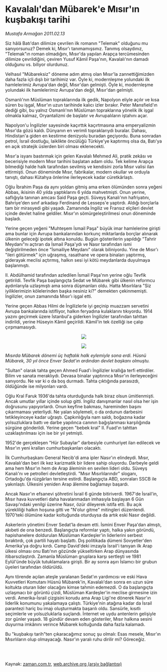 # Kavalalı'dan Mübarek'e Mısır'ın kuşbakışı tarihi

*Mustafa Armağan 2011.02.13*

<td class="columnist-detail">
<p>Siz hâlâ Batı'dan dilimize çevrilen ilk romanın "Telemak" olduğunu mu sanıyorsunuz? Demek ki, Mısır'ı tanımamışsınız. Tanımış olsaydınız, "Telemak"ın roman olmadığını, Mısır'da yapılan Arapça tercümesinden dilimize çevrildiğini, çeviren Yusuf Kâmil Paşa'nın, Kavalalı'nın damadı olduğunu vs. biliyor olurdunuz.</p>
<p>
<div id="haberMetinDiv">
<p>Velhasıl "Mübareksiz" döneme adım atmış olan Mısır'la zannettiğimizden daha fazla içli dışlı bir tarihimiz var. Öyle ki, modernleşme yolundaki ilk hamlelerimiz Avrupa'dan değil, Mısır'dan gelmişti. Öyle ki, modernleşme yolundaki ilk hamlelerimiz Avrupa'dan değil, Mısır'dan gelmişti.
<p>Osmanlı'nın Müslüman topraklarında ilk gedik, Napolyon eliyle açılır ve kısa süren bu işgal, Mısır'ın uzun tarihinde kalıcı izler bırakır. Peter Mansfield'ın dediği gibi, bu yalnız Osmanlı'nın Müslüman topraklarına yönelik ilk işgal olmakla kalmaz, Oryantalizmi de başlatır ve Avrupalıların iştahını açar.
<p>Napolyon'u İngilizler sayesinde kaçırttık kaçırtmasına ama emperyalizmin Mısır'da gözü kaldı. Dünyanın en verimli topraklarıydı buralar. Dahası, Hindistan'a giden en kestirme denizyolu buradan geçiyordu. Buna sonradan petrol, İsrail dostluğu, laiklikte öncülüğü Türkiye'ye kaptırmış olsa da, Batı'ya en açık stratejik üslerden biri olması eklenecekti.
<p>Mısır'a isyanı bastırmak için gelen Kavalalı Mehmed Ali, pratik zekâsı ve becerisiyle modern Mısır tarihini başlatan adam oldu. Tek kelime Arapça bilmediği halde halk tarafından sevilmiş ve kendisini zorla Mısır valisi ilan ettirmişti. Onun döneminde Mısır, fabrikalar, modern okullar ve orduyla tanıştı, dahası Kütahya önlerine ilerleyecek kadar cüretkârlaştı.
<p>Oğlu İbrahim Paşa da aynı yoldan gitmiş ama erken ölümünden sonra yeğeni Abbas, ikisinin 40 yılda yaptıklarını 6 yılda mahvetmişti. Onun yerine, saflığıyla tanınan amcası Said Paşa geçti. Süveyş Kanalı'nın hafriyatını, Bahriye'den sınıf arkadaşı Ferdinand de Lesseps'e yaptırdı. Aldığı borçlarla tam bir mirasyedi gibi yaşadı. Zamanında İngiliz ve Fransız elçileri devlet içinde devlet haline geldiler. Mısır'ın sömürgeleştirilmesi onun döneminde başladı.
<p>Yerine geçen yeğeni "Muhteşem İsmail Paşa" büyük imar hamlelerine girişti ama bunlar için Avrupa bankalarından korkunç miktarlarda borçlar alınarak ülkenin geleceği ipotek altına konuldu. Bugün gösterilerin yapıldığı "Tahrir Meydanı"nı açtıran da İsmail Paşa'ydı ve Nasır tarafından ismi değiştirilmeden önce "İsmailiye Meydanı" olarak biliniyordu. Yine de Mısır'ı "ileri götürmek" için uğraşmış, rasathane ve opera binaları yaptırmış, giderayak meclisi açtırmış, halkın sesi iyi kötü meydanlarda duyulmaya başlanmıştı.
<p>II. Abdülhamid tarafından azledilen İsmail Paşa'nın yerine oğlu Tevfik getirildi. Tevfik Paşa başlangıçta Sedat ve Mübarek gibi ülkenin reformcu aydınlarıyla uzlaşmıştı ama sonra düşmanları oldu. Hatta Mısırlılara "Siz iyiliklerimizin kölelerinden başka nesiniz ki?" demekten çekinmemişti. İngilizler, onun zamanında Mısır'ı işgal etti.
<p>Yerine geçen Abbas Hilmi de İngilizlerle iyi geçinip muazzam servetini Avrupa bankalarında istifliyor, halkın feryadına kulaklarını tıkıyordu. 1914 yazını geçirmek üzere İstanbul'a giderken İngilizler tarafından tahttan indirildi, yerine Hüseyin Kâmil geçirildi. Kâmil'in tek özelliği ise çalıp çırpmamasıydı.
<p><p align="center"><img src="http://web.archive.org/web/20110423054113im_/http://medya.zaman.com.tr/2011/02/13/armagan01.jpg"/>
<p><p align="center"><img src="http://web.archive.org/web/20110423054113im_/http://medya.zaman.com.tr/2011/02/13/armagan02.jpg"/>
<p><i>Mısırda Mübarek dönemi üç haftalık halk eylemiyle sona erdi. Hüsnü Mübarek, 30 yıl önce Enver Sedat'ın ardından devlet başkanı olmuştu.</i>
<p>"Sultan" olarak tahta geçen Ahmed Fuad'ı İngilizler krallığa terfi ettirdiler. Bilim ve sanata meraklıydı. Devasa binalar yaptırınca Mısır'ın ilerleyeceğini sanıyordu. Ne var ki o da boş durmadı. Tahta çıktığında parasızdı, öldüğünde ise milyonları vardı.
<p>Oğlu Kral Faruk 1936'da tahta oturduğunda halk biraz olsun ümitlenmişti. Ancak umutlar yıllar içinde solup gitti. İngiliz danışmanlar nasıl olsa her işin doğrusunu yapıyorlardı. Onun keyfine bakması, hareminden başını çıkarmaması yeterliydi. Ne yalan söylemeli, o da ordunun darbesini tetikleyinceye kadar uğraştı. Çapkınlığıyla nam saldı, boğazına kadar yolsuzluklara battı ve darbe yapılınca canının bağışlanması karşılığında sürgüne gönderildi. Yerine geçen "bebek kral" II. Fuad'ın tahttan uzaklaştırılması için ise bir yıl yetmişti.
<p>1952'de gerçekleşen "Hür Subaylar" darbesiyle cumhuriyet ilan edilecek ve Mısır'ın yeni kralları cumhurbaşkanları olacaktı.
<p>İlk Cumhurbaşkanı General Necib'di ama ipler Nasır'ın elindeydi. Mısır, Kavalalı'dan beri ilk kez karizmatik bir lidere sahip oluyordu. Darbeyle geldi ama hem Mısır'ın hem de Arap âleminin en sevilen lideri oldu. Süveyş Kanalı'nı ve petrolleri devletleştirdi. "Mısır Mısırlılarındır" sloganı, Ortadoğu'da rüzgârları tersine estirdi. Başlangıçta ABD, sonraları SSCB ile yakınlaştı. Ülkesini yeniden Arap âlemine bağlamayı başardı.
<p>Ancak Nasır'ın efsanevi şöhretini İsrail 6 günde bitiriverdi. 1967'de İsrail'in, Mısır hava kuvvetleri daha havalanmadan imhasıyla başlayan 6 Gün Savaşı'ndaki yenilgi üzerine Nasır, özür dileyerek istifa etti. Bu açık yürekliliği halkın hoşuna gitti ve "N'olur gitme" mitingleri düzenlendi. 1970'teki ölümüne kadar koltuğunda oturduysa da artık eski Nasır değildi.
<p>Askerlerin yönetimi Enver Sedat'la devam etti. İsmini Enver Paşa'dan almıştı, akıbeti de ona benzedi. Başlangıçta reformlar yaptı, halka yakın göründü, hapishanelere doldurulan Müslüman Kardeşler'in liderlerini serbest bıraktırdı, çok partili hayatı başlattı. Dış politikada dümeni Sovyetler'den Amerika'ya doğru kırdı. Camp David'deki imzayla İsrail'i tanıyan ilk Arap ülkesi olması onu Batı'nın gözünde yükseltirken Arap dünyasında itibarsızlaştırdı. Zamanla Müslüman gruplara karşı sertleşti ve 1981 Eylül'ünde büyük tutuklamalara girişti. Bir ay sonra aşırı İslamcı bir grubun üyeleri tarafından öldürüldü.
<p>Aynı törende açılan ateşle yaralanan Sedat'ın yardımcısı ve eski Hava Kuvvetleri Komutanı Hüsnü Mübarek'in, Kavalalı'dan sonra en uzun süre koltukta oturan lider olacağını kimse tahmin edemezdi. O da başlangıçta uzlaşmacı bir görüntü çizdi, Müslüman Kardeşler'in meclise girmesine izin verdi. Amerika-İsrail çizgisini korudu ama Arap Ligi'ne dönerek Nasır'ın liderlik konumunu yakalamaya çalıştı. Türkiye'nin atağına kadar da İsrail parantezi hariç bu imajı oluşturmakta başarılı oldu. Sansürle, kısıtlı seçimlerle ve yolsuzluklarla suçlandı. İnternet ve uydu antenlerin gelişiyle zor günler yaşadı. 18 gündür devam eden gösteriler, Mısır halkına sesini duyurma imkânını verince Mübarek koltuğunda daha fazla kalamadı.
<p>Bu "kuşbakışı tarih"ten çıkaracağımız sonuç şu olmalı: Esas mesele, Mısır'ın Mısırlıların olup olmayacağı. Nasır'ın yaralı ruhu dirilir mi? Göreceğiz. </p></p></p></p></p></p></p></p></p></p></p></p></p></p></p></p></p></p></p></p></p></div>
</p>


<p><br>
		 </br></p></td>

Kaynak: [zaman.com.tr](http://zaman.com.tr/yazar.do?yazino=1092666), [web.archive.org (arşiv bağlantısı)](http://web.archive.org/web/20110423054113/http://www.zaman.com.tr:80/yazar.do?yazino=1092666)
